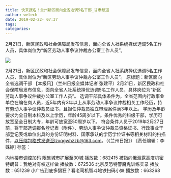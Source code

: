 ```yaml
---
title: 快来报名！兰州新区面向全省选调5名干部_甘肃频道
author: wetech
date: 2019-02-22- 07:37
tags: 
categories: 
---
```

2月21日，新区民政和社会保障局发布信息，面向全省人社系统择优选调5名工作人员，具体岗位为“新区劳动人事争议仲裁办公室工作人员”。
<!-- more -->
                
<img align="center" border="0" src="http://p2.ifengimg.com/a/2016/0810/204c433878d5cf9size1_w16_h16.png" />
                
                
            
2月21日，新区民政和社会保障局发布信息，面向全省人社系统择优选调5名工作人员，具体岗位为“新区劳动人事争议仲裁办公室工作人员”。
原标题：新区面向全省选调干部
【本报讯】（兰州日报全媒体记者 张建平）2月21日，新区民政和社会保障局发布信息，面向全省人社系统择优选调5名工作人员，具体岗位为“新区劳动人事争议仲裁办公室工作人员”。
选调干部具体条件为，全省范围内行政事业单位在编在岗人员，近5年内有3年以上从事劳动人事争议仲裁相关工作经历，持有劳动人事争议仲裁员证书，且担任仲裁员独立审理案件满3年以上。
学历及年龄要求为全日制本科及以上学历，年龄45周岁以下。条件优秀的科级干部，学历可放宽至全日制大专，年龄可放宽至50周岁以下。
符合条件人员于2019年2月27日前，将干部选调报名登记表（附件）、劳动人事争议仲裁员资格证书、行政事业干部登记表或单位出具的身份证明材料、国家承认的学历学位证书等相关材料的扫描件，以压缩包格式发送至lzxqgwhzzb@163.com。（《兰州日报》）
[责任编辑：李姝婷]
标签：
 
 
             
内地楼市调控加码 限售城市扩展至30城
播放数：682415
被指向俄泄露高度机密 特朗普：我绝对有权这样做
播放数：672536
北京反恐特警魔鬼训练实录
播放数：651239
小广告到底多猖狂？看老司机智斗地铁扫码小妹
播放数：663268
